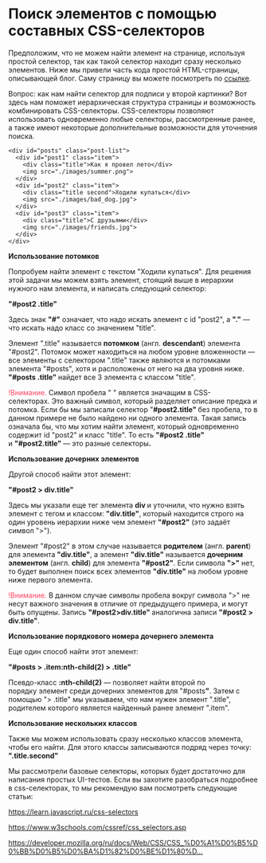 # Поиск элементов с помощью составных CSS-селекторов

<article id="ember3982" class="step-show ember-view"><div class="step-dynamic-container">
<!---->
      <div id="ember3983" class="step-view step-view_material ember-view"><!----><div class="step-wrapper">
  <div class="step-inner page-fragment">
    <div id="ember3984" class="html-content rich-text-viewer ember-view" data-ready=""><span>

<p>Предположим, что не можем найти элемент на странице, используя простой&nbsp;селектор, так как такой селектор находит сразу несколько элементов. Ниже мы привели часть кода простой HTML-страницы, описывающей блог. Саму страницу&nbsp;вы можете посмотреть по <a href="http://suninjuly.github.io/blog_example.html" rel="noopener noreferrer nofollow" target="_blank">ссылке</a>.</p>

<p>Вопрос: как нам найти селектор для подписи у второй картинки? Вот здесь нам поможет иерархическая структура страницы и возможность комбинировать&nbsp;CSS-селекторы. CSS-селекторы позволяют использовать одновременно любые селекторы, рассмотренные ранее, а также имеют некоторые дополнительные возможности для уточнения поиска.</p>

<pre><code class="language-html hljs xml"><span class="hljs-tag"><span class="hljs-tag">&lt;</span><span class="hljs-name"><span class="hljs-tag"><span class="hljs-name">div</span></span></span><span class="hljs-tag"> </span><span class="hljs-attr"><span class="hljs-tag"><span class="hljs-attr">id</span></span></span><span class="hljs-tag">=</span><span class="hljs-string"><span class="hljs-tag"><span class="hljs-string">"posts"</span></span></span><span class="hljs-tag"> </span><span class="hljs-attr"><span class="hljs-tag"><span class="hljs-attr">class</span></span></span><span class="hljs-tag">=</span><span class="hljs-string"><span class="hljs-tag"><span class="hljs-string">"post-list"</span></span></span><span class="hljs-tag">&gt;</span></span>
&nbsp; <span class="hljs-tag"><span class="hljs-tag">&lt;</span><span class="hljs-name"><span class="hljs-tag"><span class="hljs-name">div</span></span></span><span class="hljs-tag"> </span><span class="hljs-attr"><span class="hljs-tag"><span class="hljs-attr">id</span></span></span><span class="hljs-tag">=</span><span class="hljs-string"><span class="hljs-tag"><span class="hljs-string">"post1"</span></span></span><span class="hljs-tag"> </span><span class="hljs-attr"><span class="hljs-tag"><span class="hljs-attr">class</span></span></span><span class="hljs-tag">=</span><span class="hljs-string"><span class="hljs-tag"><span class="hljs-string">"item"</span></span></span><span class="hljs-tag">&gt;</span></span>
&nbsp; &nbsp; <span class="hljs-tag"><span class="hljs-tag">&lt;</span><span class="hljs-name"><span class="hljs-tag"><span class="hljs-name">div</span></span></span><span class="hljs-tag"> </span><span class="hljs-attr"><span class="hljs-tag"><span class="hljs-attr">class</span></span></span><span class="hljs-tag">=</span><span class="hljs-string"><span class="hljs-tag"><span class="hljs-string">"title"</span></span></span><span class="hljs-tag">&gt;</span></span>Как я провел лето<span class="hljs-tag"><span class="hljs-tag">&lt;/</span><span class="hljs-name"><span class="hljs-tag"><span class="hljs-name">div</span></span></span><span class="hljs-tag">&gt;</span></span>
&nbsp; &nbsp; <span class="hljs-tag"><span class="hljs-tag">&lt;</span><span class="hljs-name"><span class="hljs-tag"><span class="hljs-name">img</span></span></span><span class="hljs-tag"> </span><span class="hljs-attr"><span class="hljs-tag"><span class="hljs-attr">src</span></span></span><span class="hljs-tag">=</span><span class="hljs-string"><span class="hljs-tag"><span class="hljs-string">"./images/summer.png"</span></span></span><span class="hljs-tag">&gt;</span></span>
&nbsp; <span class="hljs-tag"><span class="hljs-tag">&lt;/</span><span class="hljs-name"><span class="hljs-tag"><span class="hljs-name">div</span></span></span><span class="hljs-tag">&gt;</span></span>
&nbsp; <span class="hljs-tag"><span class="hljs-tag">&lt;</span><span class="hljs-name"><span class="hljs-tag"><span class="hljs-name">div</span></span></span><span class="hljs-tag"> </span><span class="hljs-attr"><span class="hljs-tag"><span class="hljs-attr">id</span></span></span><span class="hljs-tag">=</span><span class="hljs-string"><span class="hljs-tag"><span class="hljs-string">"post2"</span></span></span><span class="hljs-tag"> </span><span class="hljs-attr"><span class="hljs-tag"><span class="hljs-attr">class</span></span></span><span class="hljs-tag">=</span><span class="hljs-string"><span class="hljs-tag"><span class="hljs-string">"item"</span></span></span><span class="hljs-tag">&gt;</span></span>
&nbsp; &nbsp; <span class="hljs-tag"><span class="hljs-tag">&lt;</span><span class="hljs-name"><span class="hljs-tag"><span class="hljs-name">div</span></span></span><span class="hljs-tag"> </span><span class="hljs-attr"><span class="hljs-tag"><span class="hljs-attr">class</span></span></span><span class="hljs-tag">=</span><span class="hljs-string"><span class="hljs-tag"><span class="hljs-string">"title second"</span></span></span><span class="hljs-tag">&gt;</span></span>Ходили купаться<span class="hljs-tag"><span class="hljs-tag">&lt;/</span><span class="hljs-name"><span class="hljs-tag"><span class="hljs-name">div</span></span></span><span class="hljs-tag">&gt;</span></span>
&nbsp; &nbsp; <span class="hljs-tag"><span class="hljs-tag">&lt;</span><span class="hljs-name"><span class="hljs-tag"><span class="hljs-name">img</span></span></span><span class="hljs-tag"> </span><span class="hljs-attr"><span class="hljs-tag"><span class="hljs-attr">src</span></span></span><span class="hljs-tag">=</span><span class="hljs-string"><span class="hljs-tag"><span class="hljs-string">"./images/bad_dog.jpg"</span></span></span><span class="hljs-tag">&gt;</span></span>
&nbsp; <span class="hljs-tag"><span class="hljs-tag">&lt;/</span><span class="hljs-name"><span class="hljs-tag"><span class="hljs-name">div</span></span></span><span class="hljs-tag">&gt;</span></span>
&nbsp; <span class="hljs-tag"><span class="hljs-tag">&lt;</span><span class="hljs-name"><span class="hljs-tag"><span class="hljs-name">div</span></span></span><span class="hljs-tag"> </span><span class="hljs-attr"><span class="hljs-tag"><span class="hljs-attr">id</span></span></span><span class="hljs-tag">=</span><span class="hljs-string"><span class="hljs-tag"><span class="hljs-string">"post3"</span></span></span><span class="hljs-tag"> </span><span class="hljs-attr"><span class="hljs-tag"><span class="hljs-attr">class</span></span></span><span class="hljs-tag">=</span><span class="hljs-string"><span class="hljs-tag"><span class="hljs-string">"item"</span></span></span><span class="hljs-tag">&gt;</span></span>
&nbsp; &nbsp; <span class="hljs-tag"><span class="hljs-tag">&lt;</span><span class="hljs-name"><span class="hljs-tag"><span class="hljs-name">div</span></span></span><span class="hljs-tag"> </span><span class="hljs-attr"><span class="hljs-tag"><span class="hljs-attr">class</span></span></span><span class="hljs-tag">=</span><span class="hljs-string"><span class="hljs-tag"><span class="hljs-string">"title"</span></span></span><span class="hljs-tag">&gt;</span></span>С друзьями<span class="hljs-tag"><span class="hljs-tag">&lt;/</span><span class="hljs-name"><span class="hljs-tag"><span class="hljs-name">div</span></span></span><span class="hljs-tag">&gt;</span></span>
&nbsp; &nbsp; <span class="hljs-tag"><span class="hljs-tag">&lt;</span><span class="hljs-name"><span class="hljs-tag"><span class="hljs-name">img</span></span></span><span class="hljs-tag"> </span><span class="hljs-attr"><span class="hljs-tag"><span class="hljs-attr">src</span></span></span><span class="hljs-tag">=</span><span class="hljs-string"><span class="hljs-tag"><span class="hljs-string">"./images/friends.jpg"</span></span></span><span class="hljs-tag">&gt;</span></span>
&nbsp; <span class="hljs-tag"><span class="hljs-tag">&lt;/</span><span class="hljs-name"><span class="hljs-tag"><span class="hljs-name">div</span></span></span><span class="hljs-tag">&gt;</span></span>
<span class="hljs-tag"><span class="hljs-tag">&lt;/</span><span class="hljs-name"><span class="hljs-tag"><span class="hljs-name">div</span></span></span><span class="hljs-tag">&gt;</span></span>
</code></pre>

<p><strong>Использование потомков</strong></p>

<p>Попробуем найти элемент с текстом "Ходили купаться". Для решения этой задачи мы можем взять элемент, стоящий выше в иерархии нужного нам элемента,&nbsp;и написать следующий селектор:</p>

<p><strong>"#post</strong><strong>2 .title"</strong></p>

<p>Здесь знак <strong>"#"</strong> означает, что надо искать элемент с&nbsp;id "post2", а <strong>"."</strong>&nbsp;— что искать надо класс со значением "title".</p>

<p>Элемент ".title" называется&nbsp;<strong>потомком</strong> (англ.&nbsp;<strong>descendant</strong>) элемента "#post2". Потомок может находиться на любом уровне вложенности&nbsp;— все элементы&nbsp;с селектором ".title"&nbsp;также являются и потомками элемента "#posts", хотя и расположены от него на два уровня ниже. <strong>"#posts .title" </strong>найдет все 3 элемента с классом "title".</p>

<p><span style="color: #ff4363;">!Внимание.</span> Символ пробела " " является значащим в CSS-селекторах.&nbsp;Это важный символ, который разделяет описание предка и потомка. Если бы мы записали селектор "<strong>#post</strong><strong>2.title"&nbsp;</strong>без пробела, то в данном примере не было найдено ни одного элемента. Такая запись означала бы, что мы хотим найти элемент, который одновременно содержит&nbsp;id "post2" и класс "title".&nbsp;То есть&nbsp;<strong>"#post2 .title" </strong>и&nbsp;<strong>"#post2.title"&nbsp;</strong>— это&nbsp;разные селекторы<strong>.</strong></p>

<p><strong>Использование дочерних элементов</strong></p>

<p>Другой способ найти этот элемент:</p>

<p><strong>"#post2 &gt; div.title"</strong></p>

<p>Здесь мы указали еще тег элемента&nbsp;<strong>div&nbsp;</strong>и уточнили, что нужно взять элемент с тегом и классом:&nbsp;<strong>"div.title"</strong>, который находится строго на один уровень иерархии ниже чем элемент&nbsp;<strong>"#post2"</strong>&nbsp;(это задаёт символ&nbsp;"&gt;").</p>

<p>Элемент "#post2" в этом случае называется <strong>родителем</strong> (англ. <strong>parent</strong>) для элемента<strong> "div.title"</strong>, а элемент <strong>"div.title"</strong> называется <strong>дочерним элементом</strong> (англ. <strong>child</strong>) для элемента <strong>"#post2"</strong>. Если символа&nbsp;<strong>"&gt;"</strong> нет, то будет выполнен поиск&nbsp;всех элементов&nbsp;<strong>"div.title"</strong> на любом уровне ниже первого элемента.</p>

<p><span style="color: #ff4363;">!Внимание.&nbsp;</span>В данном случае символы пробела вокруг символа "&gt;"&nbsp;не несут важного значения&nbsp;в отличие от предыдущего примера,&nbsp;и могут быть опущены. Запись&nbsp;<strong>"#post2&gt;div.title"&nbsp;</strong>аналогична записи&nbsp;<strong>"#post2 &gt; div.title"</strong>.</p>

<p><strong>Использование порядкового номера дочернего элемента</strong></p>

<p>Еще один способ найти этот элемент:</p>

<p><strong>"#posts &gt; .item:nth-child(2) &gt; .title"</strong></p>

<p>Псевдо-класс&nbsp;<strong>:nth-child(2)</strong>&nbsp;— позволяет найти&nbsp;второй по порядку&nbsp;элемент&nbsp;среди дочерних элементов для "#posts<strong>"</strong>. Затем с помощью "&gt; .title" мы указываем, что нам нужен элемент ".title", родителем которого является найденный ранее элемент ".item".</p>

<p><strong>Использование нескольких классов</strong></p>

<p>Также мы можем использовать сразу несколько классов элемента, чтобы его найти. Для этого классы записываются подряд через точку: <strong>".title.second"</strong></p>

<p>Мы рассмотрели базовые селекторы, которых будет достаточно для написания простых UI-тестов. Если вы захотите разобраться подробнее в css-селекторах, то мы рекомендую вам посмотреть следующие статьи:&nbsp;</p>

<p><a href="https://learn.javascript.ru/css-selectors" rel="nofollow noopener noreferrer" target="_blank">https://learn.javascript.ru/css-selectors</a></p>

<p><a href="https://www.w3schools.com/cssref/css_selectors.asp" rel="nofollow noopener noreferrer" target="_blank">https://www.w3schools.com/cssref/css_selectors.asp</a></p>

<p><a href="https://developer.mozilla.org/ru/docs/Web/CSS/CSS_%D0%A1%D0%B5%D0%BB%D0%B5%D0%BA%D1%82%D0%BE%D1%80%D1%8B" rel="nofollow noopener noreferrer" target="_blank">https://developer.mozilla.org/ru/docs/Web/CSS/CSS_%D0%A1%D0%B5%D0%BB%D0%B5%D0%BA%D1%82%D0%BE%D1%80%D...</a></p></span></div>
    </div>
</div>
</div>
</div>
</article>
